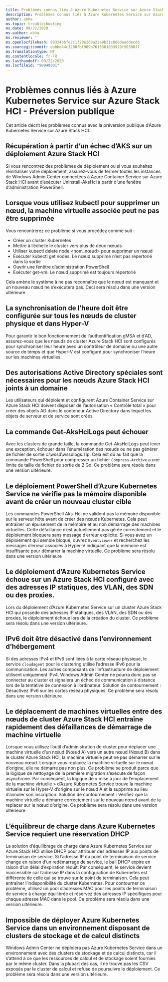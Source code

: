```yaml
---
title: Problèmes connus liés à Azure Kubernetes Service sur Azure Stack HCI
description: Problèmes connus liés à Azure Kubernetes Service sur Azure Stack HCI
author: abha
ms.topic: troubleshooting
ms.date: 09/22/2020
ms.author: abha
ms.reviewer: ''
ms.openlocfilehash: 89324bbfe2c1f28e268a22a9b31c880daaddecd6
ms.sourcegitcommit: dabbe44c3208fbf989b7615301833929f50390ff
ms.translationtype: HT
ms.contentlocale: fr-FR
ms.lasthandoff: 09/22/2020
ms.locfileid: "90949301"
---
```

# <a name="known-issues-for-azure-kubernetes-service-on-azure-stack-hci-public-preview"></a>Problèmes connus liés à Azure Kubernetes Service sur Azure Stack HCI - Préversion publique
Cet article décrit les problèmes connus avec la préversion publique d’Azure Kubernetes Service sur Azure Stack HCI.

## <a name="recovering-from-a-failed-aks-on-azure-stack-hci-deployment"></a>Récupération à partir d’un échec d’AKS sur un déploiement Azure Stack HCI
Si vous rencontrez des problèmes de déploiement ou si vous souhaitez réinitialiser votre déploiement, assurez-vous de fermer toutes les instances de Windows Admin Center connectées à Azure Container Service sur Azure Stack HCI avant d’exécuter Uninstall-AksHci à partir d’une fenêtre d’administration PowerShell.

## <a name="when-using-kubectl-to-delete-a-node-the-associated-vm-might-not-be-deleted"></a>Lorsque vous utilisez kubectl pour supprimer un nœud, la machine virtuelle associée peut ne pas être supprimée
Vous rencontrerez ce problème si vous procédez comme suit :
* Créer un cluster Kubernetes
* Mettre à l’échelle le cluster vers plus de deux nœuds
* Utiliser kubectl delete node <nom_nœud> pour supprimer un nœud 
* Exécuter kubectl get nodes. Le nœud supprimé n’est pas répertorié dans la sortie
* Ouvrir une fenêtre d’administration PowerShell
* Exécuter get-vm. Le nœud supprimé est toujours répertorié

Cela amène le système à ne pas reconnaître que le nœud est manquant et un nouveau nœud ne s’exécutera pas. Ceci sera résolu dans une version ultérieure

## <a name="time-synchronization-must-be-configured-across-all-physical-cluster-nodes-and-in-hyper-v"></a>La synchronisation de l’heure doit être configurée sur tous les nœuds de cluster physique et dans Hyper-V
Pour garantir le bon fonctionnement de l’authentification gMSA et d’AD, assurez-vous que les nœuds de cluster Azure Stack HCI sont configurés pour synchroniser leur heure avec un contrôleur de domaine ou une autre source de temps et que Hyper-V est configuré pour synchroniser l’heure sur les machines virtuelles.

## <a name="special-active-directory-permissions-are-needed-for-domain-joined-azure-stack-hci-nodes"></a>Des autorisations Active Directory spéciales sont nécessaires pour les nœuds Azure Stack HCI joints à un domaine 
Les utilisateurs qui déploient et configurent Azure Container Service sur Azure Stack HCI doivent disposer de l’autorisation « Contrôle total » pour créer des objets AD dans le conteneur Active Directory dans lequel les objets de serveur et de service sont créés. 

## <a name="get-akshcilogs-command-may-fail"></a>La commande Get-AksHciLogs peut échouer
Avec les clusters de grande taille, la commande Get-AksHciLogs peut lever une exception, échouer dans l’énumération des nœuds ou ne pas générer de fichier de sortie c:\wssd\wssdlogs.zip.
Cela est dû au fait que la commande PowerShell pour compresser un fichier `Compress-Archive` a une limite de taille de fichier de sortie de 2 Go. Ce problème sera résolu dans une version ultérieure.

## <a name="azure-kubernetes-service-powershell-deployment-doesnt-check-for-available-memory-before-creating-a-new-target-cluster"></a>Le déploiement PowerShell d’Azure Kubernetes Service ne vérifie pas la mémoire disponible avant de créer un nouveau cluster cible
Les commandes PowerShell Aks-Hci ne valident pas la mémoire disponible sur le serveur hôte avant de créer des nœuds Kubernetes. Cela peut entraîner un épuisement de la mémoire et au non démarrage des machines virtuelles. Cette défaillance n’est actuellement pas gérée correctement et le déploiement bloquera sans message d’erreur explicite.
Si vous avez un déploiement qui semble bloqué, ouvrez `Eventviewer` et recherchez les messages d’erreur associés à Hyper-V indiquant que la mémoire est insuffisante pour démarrer la machine virtuelle.
Ce problème sera résolu dans une version ultérieure

## <a name="azure-kubernetes-service-deployment-fails-on-an-azure-stack-hci-configured-with-static-ips-vlans-sdn-or-proxies"></a>Le déploiement d’Azure Kubernetes Service échoue sur un Azure Stack HCI configuré avec des adresses IP statiques, des VLAN, des SDN ou des proxies.
Lors du déploiement d’Azure Kubernetes Service sur un cluster Azure Stack HCI qui possède des adresses IP statiques, des VLAN, des SDN ou des proxies, le déploiement échoue lors de la création du cluster. Ce problème sera résolu dans une version ultérieure.

## <a name="ipv6-must-be-disabled-in-the-hosting-environment"></a>IPv6 doit être désactivé dans l’environnement d’hébergement
Si des adresses IPv4 et IPv6 sont liées à la carte réseau physique, le service `cloudagent` pour le clustering utilise l’adresse IPv6 pour la communication. Les autres composants de l’infrastructure de déploiement utilisent uniquement IPv4. Windows Admin Center ne pourra donc pas se connecter au cluster et signalera un échec de communication à distance lors de la tentative de connexion à l’ordinateur.
Solution de contournement : Désactivez IPv6 sur les cartes réseau physiques.
Ce problème sera résolu dans une version ultérieure

## <a name="moving-virtual-machines-between-azure-stack-hci-cluster-nodes-quickly-leads-to-vm-startup-failures"></a>Le déplacement de machines virtuelles entre des nœuds de cluster Azure Stack HCI entraîne rapidement des défaillances de démarrage de machine virtuelle
Lorsque vous utilisez l’outil d’administration de cluster pour déplacer une machine virtuelle d’un nœud (Nœud A) vers un autre nœud (Nœud B) dans le cluster Azure Stack HCI, la machine virtuelle peut ne pas démarrer sur le nouveau nœud. Lorsque vous replacez la machine virtuelle sur le nœud d’origine, elle ne démarre pas non plus.
Ce problème se produit parce que la logique de nettoyage de la première migration s’exécute de façon asynchrone. Par conséquent, la logique de « mise à jour de l’emplacement de la machine virtuelle » d’Azure Kubernetes Service trouve la machine virtuelle sur le Hyper-V d’origine sur le nœud A et la supprime au lieu d’annuler son inscription.
Solution de contournement : Vérifiez que la machine virtuelle a démarré correctement sur le nouveau nœud avant de la replacer sur le nœud d’origine.
Ce problème sera résolu dans une version ultérieure

## <a name="load-balancer-in-azure-kubernetes-service-requires-dhcp-reservation"></a>L’équilibreur de charge dans Azure Kubernetes Service requiert une réservation DHCP
La solution d’équilibrage de charge dans Azure Kubernetes Service sur Azure Stack HCI utilise DHCP pour attribuer des adresses IP aux points de terminaison de service. Si l’adresse IP du point de terminaison de service change en raison d’un redémarrage de service, le bail DHCP expire en raison d’un délai d’expiration réduit. Par conséquent, le service devient inaccessible car l’adresse IP dans la configuration de Kubernetes est différente de celle qui se trouve sur le point de terminaison. Cela peut entraîner l’indisponibilité du cluster Kubernetes.
Pour contourner ce problème, utilisez un pool d’adresses MAC pour les points de terminaison de service à charge équilibrée et réservez des adresses IP spécifiques pour chaque adresse MAC dans le pool.
Ce problème sera résolu dans une version ultérieure.

## <a name="cannot-deploy-azure-kubernetes-service-to-an-environment-that-has-separate-storage-and-compute-clusters"></a>Impossible de déployer Azure Kubernetes Service dans un environnement disposant de clusters de stockage et de calcul distincts
Windows Admin Center ne déploiera pas Azure Kubernetes Service dans un environnement avec des clusters de stockage et de calcul distincts, car il s’attend à ce que les ressources de calcul et de stockage soient fournies par le même cluster. Dans la plupart des cas, il ne trouve pas les CSV exposés par le cluster de calcul et refuse de poursuivre le déploiement.
Ce problème sera résolu dans une version ultérieure.
